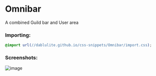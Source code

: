 # Omnibar
A combined Guild bar and User area

### Importing:
```css
@import url(//dablulite.github.io/css-snippets/Omnibar/import.css);
```

### Screenshots:
![image](https://github.com/DaBluLite/css-snippets/assets/73998678/5f49f6f1-b328-4896-99ca-a93ed06f65fb)
